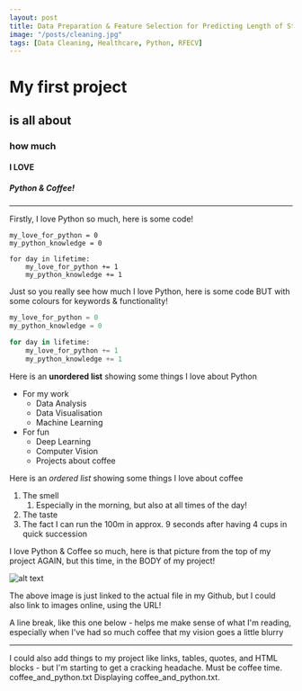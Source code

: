 ```yaml
---
layout: post
title: Data Preparation & Feature Selection for Predicting Length of Stay
image: "/posts/cleaning.jpg"
tags: [Data Cleaning, Healthcare, Python, RFECV]
---
```


# My first project
## is all about
### how much
#### I LOVE
##### Python & Coffee!

---

Firstly, I love Python so much, here is some code!

```
my_love_for_python = 0
my_python_knowledge = 0

for day in lifetime:
    my_love_for_python += 1
    my_python_knowledge += 1
```

Just so you really see how much I love Python, here is some code BUT with some colours for keywords & functionality!

```python
my_love_for_python = 0
my_python_knowledge = 0

for day in lifetime:
    my_love_for_python += 1
    my_python_knowledge += 1  
```

Here is an **unordered list** showing some things I love about Python

* For my work
    * Data Analysis
    * Data Visualisation
    * Machine Learning
* For fun
    * Deep Learning
    * Computer Vision
    * Projects about coffee

Here is an _ordered list_ showing some things I love about coffee

1. The smell
    1. Especially in the morning, but also at all times of the day!
2. The taste
3. The fact I can run the 100m in approx. 9 seconds after having 4 cups in quick succession

I love Python & Coffee so much, here is that picture from the top of my project AGAIN, but this time, in the BODY of my project!

![alt text](/img/posts/coffee_python.jpg "Coffee & Python - I love them!")

The above image is just linked to the actual file in my Github, but I could also link to images online, using the URL!

A line break, like this one below - helps me make sense of what I'm reading, especially when I've had so much coffee that my vision goes a little blurry

---

I could also add things to my project like links, tables, quotes, and HTML blocks - but I'm starting to get a cracking headache.  Must be coffee time.
coffee_and_python.txt
Displaying coffee_and_python.txt.

